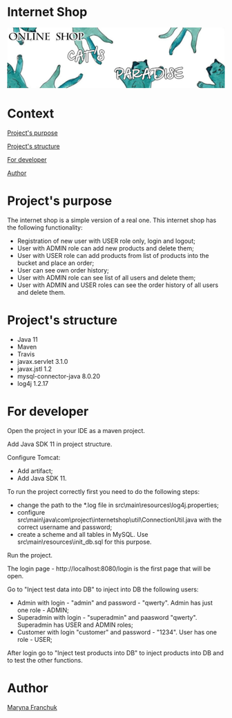 # Internet Shop

![Header Image](src/images/cat_logo_internetshop.jpg)

# Context
[Project's purpose](#purpose)

[Project's structure](#structure)

[For developer](#developer)

[Author](#author)

# <a name="purpose"></a>Project's purpose
The internet shop is a simple version of a real one. 
This internet shop has the following functionality:
- Registration of new user with USER role only, login and logout;
- User with ADMIN role can add new products and delete them;
- User with USER role can add products from list of products into the bucket and place an order;
- User can see own order history;
- User with ADMIN role can see list of all users and delete them;
- User with ADMIN and USER roles can see the order history of all users and delete them. 

# <a name="structure"></a>Project's structure
- Java 11
- Maven
- Travis
- javax.servlet 3.1.0
- javax.jstl 1.2
- mysql-connector-java 8.0.20
- log4j 1.2.17

# <a name="developer"></a>For developer
Open the project in your IDE as a maven project.

Add Java SDK 11 in project structure.

Configure Tomcat:
- Add artifact;
- Add Java SDK 11.

To run the project correctly first you need to do the following steps:
- change the path to the *.log file in src\main\resources\log4j.properties;
- configure src\main\java\com\project\internetshop\util\ConnectionUtil.java with the correct username and password;
- create a scheme and all tables in MySQL. Use src\main\resources\init_db.sql for this purpose.

Run the project.

The login page - http://localhost:8080/login is the first page that will be open.

Go to "Inject test data into DB" to inject into DB the following users:
- Admin with login - "admin" and password - "qwerty". Admin has just one role - ADMIN;
- Superadmin with login - "superadmin" and paasword "qwerty". Superadmin has USER and ADMIN roles;
- Customer with login "customer" and password - "1234". User has one role - USER;

After login go to "Inject test products into DB" to inject products into DB and to test the other functions.

# <a name="author"></a>Author
[Maryna Franchuk](https://github.com/Kaijou88)

